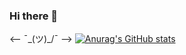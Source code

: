 ### Hi there 👋

<--
¯\_(ツ)_/¯
-->
[![Anurag's GitHub stats](https://github-readme-stats.vercel.app/api?username=DieBorr)](https://github.com/anuraghazra/github-readme-stats)
